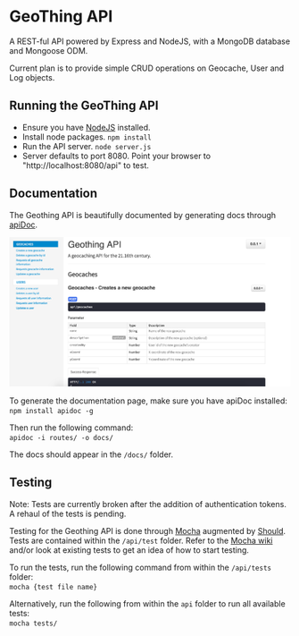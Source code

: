 # GeoThing API
A REST-ful API powered by Express and NodeJS, with a MongoDB database and Mongoose ODM.

Current plan is to provide simple CRUD operations on Geocache, User and Log objects.

## Running the GeoThing API
- Ensure you have [NodeJS](https://nodejs.org/en/) installed.
- Install node packages.
`npm install`
- Run the API server.
`node server.js`
- Server defaults to port 8080. Point your browser to "http://localhost:8080/api" to test.

## Documentation
The Geothing API is beautifully documented by generating docs through [apiDoc](https://github.com/apidoc/apidoc).

![](../img/api/api_screenshot.png)

To generate the documentation page, make sure you have apiDoc installed:  
`npm install apidoc -g`  

Then run the following command:  
`apidoc -i routes/ -o docs/`  

The docs should appear in the `/docs/` folder.

## Testing
Note: Tests are currently broken after the addition of authentication tokens. A rehaul of the tests is pending.  

Testing for the Geothing API is done through [Mocha](https://mochajs.org/) augmented by [Should](https://shouldjs.github.io/). Tests are contained within the `/api/test` folder. Refer to the [Mocha wiki](https://github.com/mochajs/mocha/wiki) and/or look at existing tests to get an idea of how to start testing.  

To run the tests, run the following command from within the `/api/tests` folder:  
`mocha {test file name}`  

Alternatively, run the following from within the `api` folder to run all available tests:  
`mocha tests/`
